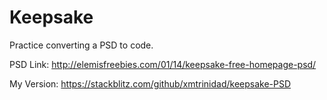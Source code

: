# Keepsake
Practice converting a PSD to code.

PSD Link: <http://elemisfreebies.com/01/14/keepsake-free-homepage-psd/>

My Version: <https://stackblitz.com/github/xmtrinidad/keepsake-PSD>
